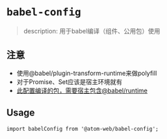 # `babel-config`

> description:
用于babel编译（组件、公用包）使用

## 注意
- 使用@babel/plugin-transform-runtime来做polyfill
- 对于Promise、Set应该是宿主环境就有
- [此配置编译的包，需要宿主包含@babel/runtime](https://www.babeljs.cn/docs/babel-plugin-transform-runtime#installation)

## Usage

```
import babelConfig from '@atom-web/babel-config';

```
